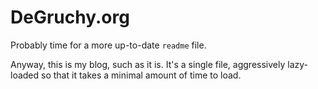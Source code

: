 # DeGruchy.org

Probably time for a more up-to-date `readme` file.

Anyway, this is my blog, such as it is. It's a single file,
aggressively lazy-loaded so that it takes a minimal amount of time to
load.
